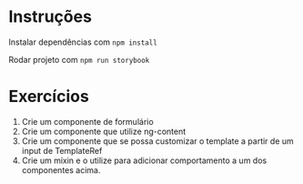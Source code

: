 # Instruções

Instalar dependências com `npm install`

Rodar projeto com `npm run storybook`

# Exercícios

1) Crie um componente de formulário 
2) Crie um componente que utilize ng-content
3) Crie um componente que se possa customizar o template a partir de um input de TemplateRef
4) Crie um mixin e o utilize para adicionar comportamento a um dos componentes acima.